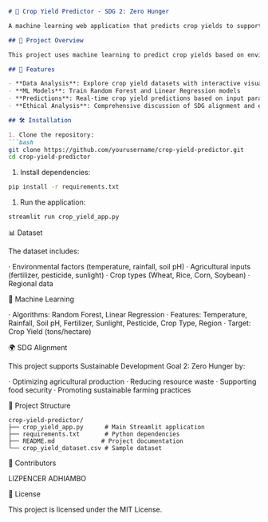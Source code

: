 ```markdown
# 🌱 Crop Yield Predictor - SDG 2: Zero Hunger

A machine learning web application that predicts crop yields to support Sustainable Development Goal 2: Zero Hunger.

## 🎯 Project Overview

This project uses machine learning to predict crop yields based on environmental and agricultural factors, helping farmers optimize resources and improve food security.

## 🚀 Features

- **Data Analysis**: Explore crop yield datasets with interactive visualizations
- **ML Models**: Train Random Forest and Linear Regression models
- **Predictions**: Real-time crop yield predictions based on input parameters
- **Ethical Analysis**: Comprehensive discussion of SDG alignment and ethical considerations

## 🛠️ Installation

1. Clone the repository:
```bash
git clone https://github.com/yourusername/crop-yield-predictor.git
cd crop-yield-predictor
```

1. Install dependencies:

```bash
pip install -r requirements.txt
```

1. Run the application:

```bash
streamlit run crop_yield_app.py
```

📊 Dataset

The dataset includes:

· Environmental factors (temperature, rainfall, soil pH)
· Agricultural inputs (fertilizer, pesticide, sunlight)
· Crop types (Wheat, Rice, Corn, Soybean)
· Regional data

🤖 Machine Learning

· Algorithms: Random Forest, Linear Regression
· Features: Temperature, Rainfall, Soil pH, Fertilizer, Sunlight, Pesticide, Crop Type, Region
· Target: Crop Yield (tons/hectare)

🌍 SDG Alignment

This project supports Sustainable Development Goal 2: Zero Hunger by:

· Optimizing agricultural production
· Reducing resource waste
· Supporting food security
· Promoting sustainable farming practices

📁 Project Structure

```
crop-yield-predictor/
├── crop_yield_app.py      # Main Streamlit application
├── requirements.txt       # Python dependencies
├── README.md             # Project documentation
└── crop_yield_dataset.csv # Sample dataset
```

👥 Contributors

LIZPENCER ADHIAMBO

📄 License

This project is licensed under the MIT License.